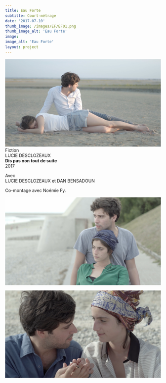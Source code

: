 ```yaml
---
title: Eau Forte
subtitle: Court-métrage
date: '2017-07-10'
thumb_image: /images/EF/EF01.png
thumb_image_alt: 'Eau Forte'
image:
image_alt: 'Eau Forte'
layout: project
---
```


![](/images\EF\EF01.png)
<br>
Fiction <br>
LUCIE DESCLOZEAUX <br>
**Dis pas non tout de suite** <br>
2017 <br> 

Avec <br>
LUCIE DESCLOZEAUX et DAN BENSADOUN

Co-montage avec Noémie Fy.

![](/images\EF\EF02.png)

![](/images\EF\EF04.png)
